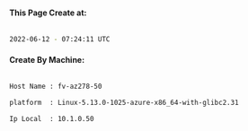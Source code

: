 
   
#### This Page Create at:

```bash

2022-06-12 - 07:24:11 UTC

```

#### Create By Machine:

```bash

Host Name : fv-az278-50

platform  : Linux-5.13.0-1025-azure-x86_64-with-glibc2.31

Ip Local  : 10.1.0.50

```

